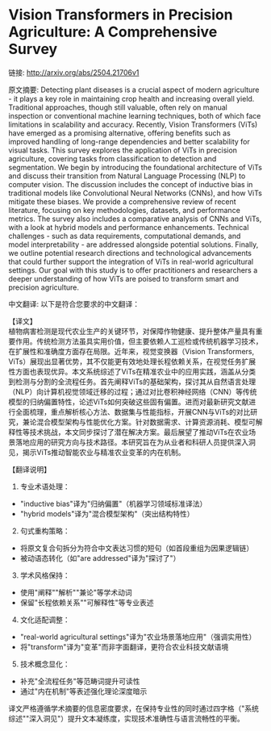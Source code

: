 # Vision Transformers in Precision Agriculture: A Comprehensive Survey

链接: http://arxiv.org/abs/2504.21706v1

原文摘要:
Detecting plant diseases is a crucial aspect of modern agriculture - it plays
a key role in maintaining crop health and increasing overall yield. Traditional
approaches, though still valuable, often rely on manual inspection or
conventional machine learning techniques, both of which face limitations in
scalability and accuracy. Recently, Vision Transformers (ViTs) have emerged as
a promising alternative, offering benefits such as improved handling of
long-range dependencies and better scalability for visual tasks. This survey
explores the application of ViTs in precision agriculture, covering tasks from
classification to detection and segmentation. We begin by introducing the
foundational architecture of ViTs and discuss their transition from Natural
Language Processing (NLP) to computer vision. The discussion includes the
concept of inductive bias in traditional models like Convolutional Neural
Networks (CNNs), and how ViTs mitigate these biases. We provide a comprehensive
review of recent literature, focusing on key methodologies, datasets, and
performance metrics. The survey also includes a comparative analysis of CNNs
and ViTs, with a look at hybrid models and performance enhancements. Technical
challenges - such as data requirements, computational demands, and model
interpretability - are addressed alongside potential solutions. Finally, we
outline potential research directions and technological advancements that could
further support the integration of ViTs in real-world agricultural settings.
Our goal with this study is to offer practitioners and researchers a deeper
understanding of how ViTs are poised to transform smart and precision
agriculture.

中文翻译:
以下是符合您要求的中文翻译：

【译文】  
植物病害检测是现代农业生产的关键环节，对保障作物健康、提升整体产量具有重要作用。传统检测方法虽具实用价值，但主要依赖人工巡检或传统机器学习技术，在扩展性和准确度方面存在局限。近年来，视觉变换器（Vision Transformers, ViTs）展现出显著优势，其不仅能更有效地处理长程依赖关系，在视觉任务扩展性方面也表现优异。本文系统综述了ViTs在精准农业中的应用实践，涵盖从分类到检测与分割的全流程任务。首先阐释ViTs的基础架构，探讨其从自然语言处理（NLP）向计算机视觉领域迁移的过程；通过对比卷积神经网络（CNN）等传统模型的归纳偏置特性，论述ViTs如何突破这些固有偏置。进而对最新研究文献进行全面梳理，重点解析核心方法、数据集与性能指标，开展CNN与ViTs的对比研究，兼论混合模型架构与性能优化方案。针对数据需求、计算资源消耗、模型可解释性等技术挑战，本文同步探讨了潜在解决方案。最后展望了推动ViTs在农业场景落地应用的研究方向与技术路径。本研究旨在为从业者和科研人员提供深入洞见，揭示ViTs推动智能农业与精准农业变革的内在机制。

【翻译说明】  
1. 专业术语处理：  
- "inductive bias"译为"归纳偏置"（机器学习领域标准译法）  
- "hybrid models"译为"混合模型架构"（突出结构特性）  

2. 句式重构策略：  
- 将原文复合句拆分为符合中文表达习惯的短句（如首段重组为因果逻辑链）  
- 被动语态转化（如"are addressed"译为"探讨了"）  

3. 学术风格保持：  
- 使用"阐释""解析""兼论"等学术动词  
- 保留"长程依赖关系""可解释性"等专业表述  

4. 文化适配调整：  
- "real-world agricultural settings"译为"农业场景落地应用"（强调实用性）  
- 将"transform"译为"变革"而非字面翻译，更符合农业科技文献语境  

5. 技术概念显化：  
- 补充"全流程任务"等范畴词提升可读性  
- 通过"内在机制"等表述强化理论深度暗示  

译文严格遵循学术摘要的信息密度要求，在保持专业性的同时通过四字格（"系统综述""深入洞见"）提升文本凝练度，实现技术准确性与语言流畅性的平衡。

